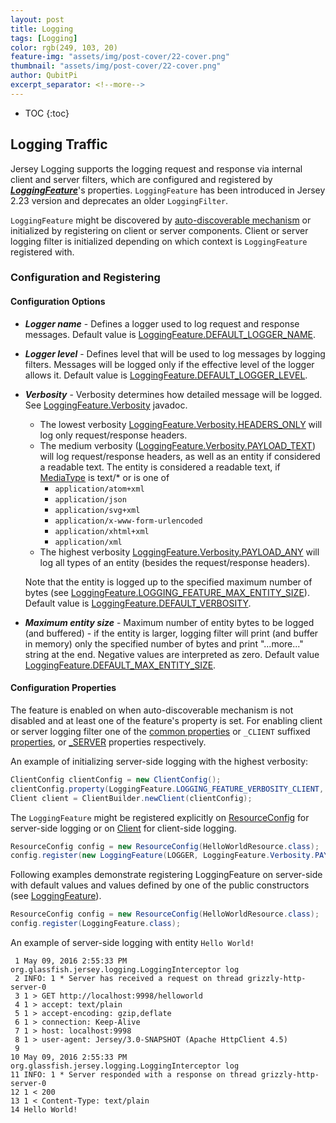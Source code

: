 ```yaml
---
layout: post
title: Logging
tags: [Logging]
color: rgb(249, 103, 20)
feature-img: "assets/img/post-cover/22-cover.png"
thumbnail: "assets/img/post-cover/22-cover.png"
author: QubitPi
excerpt_separator: <!--more-->
---
```



<!--more-->

* TOC
{:toc}

## Logging Traffic

Jersey Logging supports the logging request and response via internal client and server filters, which are configured
and registered by
***[LoggingFeature](https://eclipse-ee4j.github.io/jersey.github.io/apidocs/snapshot/jersey/org/glassfish/jersey/logging/LoggingFeature.html)***'s
properties. `LoggingFeature` has been introduced in Jersey 2.23 version and deprecates an older `LoggingFilter`.

`LoggingFeature` might be discovered by
[auto-discoverable mechanism](https://qubitpi.github.io/jersey-guide/2020/07/26/4-application-deployment-and-runtime-environments.html#auto-discoverable-features)
or initialized by registering on client or server components. Client or server logging filter is initialized depending
on which context is `LoggingFeature` registered with. 

### Configuration and Registering

#### Configuration Options

* ***Logger name*** - Defines a logger used to log request and response messages. Default value is
  [LoggingFeature.DEFAULT_LOGGER_NAME](https://eclipse-ee4j.github.io/jersey.github.io/apidocs/snapshot/jersey/org/glassfish/jersey/logging/LoggingFeature.html#DEFAULT_LOGGER_NAME).
* ***Logger level*** - Defines level that will be used to log messages by logging filters. Messages will be logged only
  if the effective level of the logger allows it. Default value is
  [LoggingFeature.DEFAULT_LOGGER_LEVEL](https://eclipse-ee4j.github.io/jersey.github.io/apidocs/snapshot/jersey/org/glassfish/jersey/logging/LoggingFeature.html#DEFAULT_LOGGER_LEVEL).
* ***Verbosity*** - Verbosity determines how detailed message will be logged. See
  [LoggingFeature.Verbosity](https://eclipse-ee4j.github.io/jersey.github.io/apidocs/snapshot/jersey/org/glassfish/jersey/logging/LoggingFeature.Verbosity.html)
  javadoc.
  * The lowest verbosity
    [LoggingFeature.Verbosity.HEADERS_ONLY](https://eclipse-ee4j.github.io/jersey.github.io/apidocs/snapshot/jersey/org/glassfish/jersey/logging/LoggingFeature.Verbosity.html#HEADERS_ONLY)
    will log only request/response headers.
  * The medium verbosity
    ([LoggingFeature.Verbosity.PAYLOAD_TEXT](https://eclipse-ee4j.github.io/jersey.github.io/apidocs/snapshot/jersey/org/glassfish/jersey/logging/LoggingFeature.Verbosity.html#PAYLOAD_TEXT))
    will log request/response headers, as well as an entity if considered a readable text. The entity is considered a
    readable text, if
    [MediaType](https://eclipse-ee4j.github.io/jaxrs-api/apidocs/2.1.6/javax/ws/rs/core/MediaType.html) is text/* or is
    one of
    * `application/atom+xml`
    * `application/json`
    * `application/svg+xml`
    * `application/x-www-form-urlencoded`
    * `application/xhtml+xml`
    * `application/xml`
  * The highest verbosity
    [LoggingFeature.Verbosity.PAYLOAD_ANY](https://eclipse-ee4j.github.io/jersey.github.io/apidocs/snapshot/jersey/org/glassfish/jersey/logging/LoggingFeature.Verbosity.html#PAYLOAD_ANY)
    will log all types of an entity (besides the request/response headers). 
  
  Note that the entity is logged up to the specified maximum number of bytes (see
  [LoggingFeature.LOGGING_FEATURE_MAX_ENTITY_SIZE](https://eclipse-ee4j.github.io/jersey.github.io/apidocs/snapshot/jersey/org/glassfish/jersey/logging/LoggingFeature.html#LOGGING_FEATURE_MAX_ENTITY_SIZE)).
  Default value is
  [LoggingFeature.DEFAULT_VERBOSITY](https://eclipse-ee4j.github.io/jersey.github.io/apidocs/snapshot/jersey/org/glassfish/jersey/logging/LoggingFeature.html#DEFAULT_VERBOSITY).
* ***Maximum entity size*** - Maximum number of entity bytes to be logged (and buffered) - if the entity is larger,
  logging filter will print (and buffer in memory) only the specified number of bytes and print "...more..." string at
  the end. Negative values are interpreted as zero. Default value
  [LoggingFeature.DEFAULT_MAX_ENTITY_SIZE](https://eclipse-ee4j.github.io/jersey.github.io/apidocs/snapshot/jersey/org/glassfish/jersey/logging/LoggingFeature.html#DEFAULT_MAX_ENTITY_SIZE).

#### Configuration Properties

The feature is enabled on when auto-discoverable mechanism is not disabled and at least one of the feature's property is
set. For enabling client or server logging filter one of the
[common properties](https://eclipse-ee4j.github.io/jersey.github.io/apidocs/snapshot/jersey/org/glassfish/jersey/CommonProperties.html)
or `_CLIENT` suffixed
[properties](https://eclipse-ee4j.github.io/jersey.github.io/apidocs/snapshot/jersey/org/glassfish/jersey/client/ClientProperties.html),
or
[_SERVER](https://eclipse-ee4j.github.io/jersey.github.io/documentation/latest/appendix-properties.html#appendix-properties-server)
properties respectively.

An example of initializing server-side logging with the highest verbosity:

```java
ClientConfig clientConfig = new ClientConfig();
clientConfig.property(LoggingFeature.LOGGING_FEATURE_VERBOSITY_CLIENT, LoggingFeature.Verbosity.PAYLOAD_ANY);
Client client = ClientBuilder.newClient(clientConfig);
```

The `LoggingFeature` might be registered explicitly on
[ResourceConfig](https://eclipse-ee4j.github.io/jersey.github.io/apidocs/snapshot/jersey/org/glassfish/jersey/server/ResourceConfig.html)
for server-side logging or on
[Client](https://eclipse-ee4j.github.io/jaxrs-api/apidocs/2.1.6/javax/ws/rs/client/Client.html) for client-side logging.

```java
ResourceConfig config = new ResourceConfig(HelloWorldResource.class);
config.register(new LoggingFeature(LOGGER, LoggingFeature.Verbosity.PAYLOAD_ANY));
```

Following examples demonstrate registering LoggingFeature on server-side with default values and values defined by one
of the public constructors (see
[LoggingFeature](https://eclipse-ee4j.github.io/jersey.github.io/apidocs/snapshot/jersey/org/glassfish/jersey/logging/LoggingFeature.html)).

```java
ResourceConfig config = new ResourceConfig(HelloWorldResource.class);
config.register(LoggingFeature.class);
```

An example of server-side logging with entity `Hello World!`

```
 1 May 09, 2016 2:55:33 PM org.glassfish.jersey.logging.LoggingInterceptor log
 2 INFO: 1 * Server has received a request on thread grizzly-http-server-0
 3 1 > GET http://localhost:9998/helloworld
 4 1 > accept: text/plain
 5 1 > accept-encoding: gzip,deflate
 6 1 > connection: Keep-Alive
 7 1 > host: localhost:9998
 8 1 > user-agent: Jersey/3.0-SNAPSHOT (Apache HttpClient 4.5)
 9 
10 May 09, 2016 2:55:33 PM org.glassfish.jersey.logging.LoggingInterceptor log
11 INFO: 1 * Server responded with a response on thread grizzly-http-server-0
12 1 < 200
13 1 < Content-Type: text/plain
14 Hello World!
```
